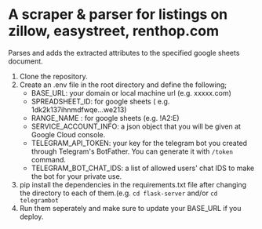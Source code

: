 # A scraper & parser for listings on zillow, easystreet, renthop.com 
Parses and adds the extracted attributes to the specified google sheets document.  

1. Clone the repository.  
2. Create an .env file in the root directory and define the following;  
   - BASE_URL: your domain or local machine url (e.g. xxxxx.com)
   - SPREADSHEET_ID: for google sheets ( e.g. 1dk2k137ihnmdfwqe...we213)
   - RANGE_NAME : for google sheets (e.g. !A2:E)  
   - SERVICE_ACCOUNT_INFO: a json object that you will be given at Google Cloud console.  
   - TELEGRAM_API_TOKEN: your key for the telegram bot you created through Telegram's BotFather. You can generate it with ```/token``` command.
   - TELEGRAM_BOT_CHAT_IDS: a list of allowed users' chat IDS to make the bot for your private use. 
4. pip install the dependencies in  the requirements.txt file  after changing the directory to each of them.(e.g. ```cd flask-server``` and/or ```cd telegrambot```  
5. Run them seperately and make sure to update your BASE_URL if you deploy.  

